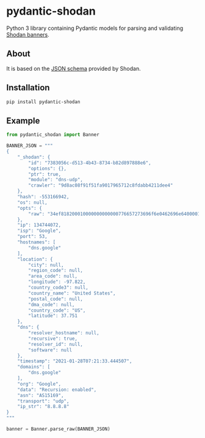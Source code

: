 # pydantic-shodan
Python 3 library containing Pydantic models for parsing and validating [Shodan banners](https://datapedia.shodan.io/).

## About
It is based on the [JSON schema](https://datapedia.shodan.io/banner.schema.json) provided by Shodan.

## Installation
```bash
pip install pydantic-shodan
```

## Example
```python
from pydantic_shodan import Banner

BANNER_JSON = """
{
    "_shodan": {
        "id": "7383056c-d513-4b43-8734-b82d897888e6",
        "options": {},
        "ptr": true,
        "module": "dns-udp",
        "crawler": "9d8ac08f91f51fa9017965712c8fdabb4211dee4"
    },
    "hash": -553166942,
    "os": null,
    "opts": {
        "raw": "34ef818200010000000000000776657273696f6e0462696e640000100003"
    },
    "ip": 134744072,
    "isp": "Google",
    "port": 53,
    "hostnames": [
        "dns.google"
    ],
    "location": {
        "city": null,
        "region_code": null,
        "area_code": null,
        "longitude": -97.822,
        "country_code3": null,
        "country_name": "United States",
        "postal_code": null,
        "dma_code": null,
        "country_code": "US",
        "latitude": 37.751
    },
    "dns": {
        "resolver_hostname": null,
        "recursive": true,
        "resolver_id": null,
        "software": null
    },
    "timestamp": "2021-01-28T07:21:33.444507",
    "domains": [
        "dns.google"
    ],
    "org": "Google",
    "data": "Recursion: enabled",
    "asn": "AS15169",
    "transport": "udp",
    "ip_str": "8.8.8.8"
}
"""

banner = Banner.parse_raw(BANNER_JSON)
```